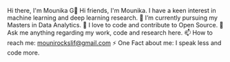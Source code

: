Hi there, I'm Mounika G👋
Hi friends, I'm Mounika. I have a keen interest in machine learning and deep learning research.
🔭 I’m currently pursuing my Masters in Data Analytics.
🌱 I love to code and contribute to Open Source.
💬 Ask me anything regarding my work, code and research here.
📫 How to reach me: mounirockslif@gmail.com
⚡ One Fact about me: I speak less and code more.
